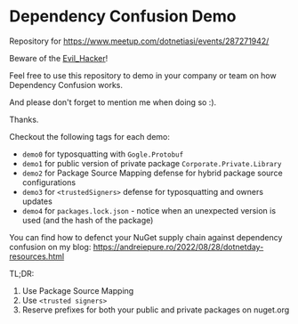 # Dependency Confusion Demo

Repository for https://www.meetup.com/dotnetiasi/events/287271942/

Beware of the [Evil_Hacker](https://www.nuget.org/packages/Corporate.Private.Library/1.0.9999)!

Feel free to use this repository to demo in your company or team on how Dependency Confusion works.

And please don't forget to mention me when doing so :).

Thanks.

Checkout the following tags for each demo:
- `demo0` for typosquatting with `Gogle.Protobuf`
- `demo1` for public version of private package `Corporate.Private.Library`
- `demo2` for Package Source Mapping defense for hybrid package source configurations
- `demo3` for `<trustedSigners>` defense for typosquatting and owners updates
- `demo4` for `packages.lock.json` - notice when an unexpected version is used (and the hash of the package)

You can find how to defenct your NuGet supply chain against dependency confusion on my blog: https://andreiepure.ro/2022/08/28/dotnetday-resources.html

TL;DR:
1. Use Package Source Mapping
1. Use `<trusted signers>`
1. Reserve prefixes for both your public and private packages on nuget.org